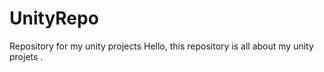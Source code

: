 # UnityRepo
Repository for  my  unity projects 
Hello, this repository is all about my unity projets .
